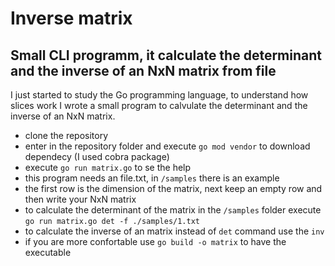 #  Inverse matrix
## Small CLI programm, it calculate the determinant and the inverse of an NxN matrix from file

I just started to study the Go programming language, to understand how slices work I wrote a small program to calvulate the determinant and the inverse of an NxN matrix.

- clone the repository
- enter in the repository folder and execute `go mod vendor` to download dependecy (I used cobra package)
- execute `go run matrix.go` to se the help
- this program needs an file.txt,  in `/samples` there is an example
- the first row is the dimension of the matrix, next keep an empty row and then write your NxN matrix
- to calculate the determinant of the matrix in the `/samples` folder execute `go run matrix.go det -f ./samples/1.txt`
- to calculate the inverse of an matrix instead of `det` command use the `inv`
- if you are more confortable use `go build -o matrix` to have the executable
